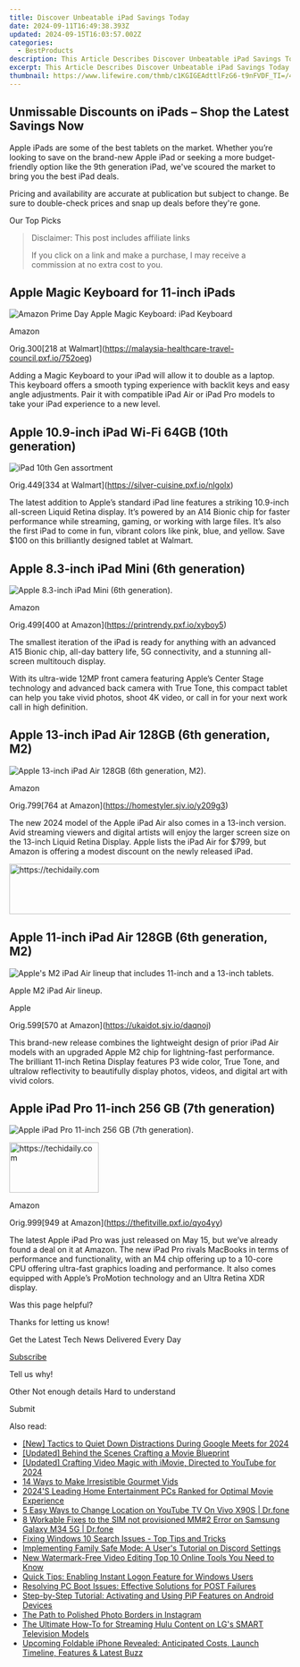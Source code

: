 ```yaml
---
title: Discover Unbeatable iPad Savings Today
date: 2024-09-11T16:49:38.393Z
updated: 2024-09-15T16:03:57.002Z
categories:
  - BestProducts
description: This Article Describes Discover Unbeatable iPad Savings Today
excerpt: This Article Describes Discover Unbeatable iPad Savings Today
thumbnail: https://www.lifewire.com/thmb/c1KGIGEAdttlFzG6-t9nFVDF_TI=/400x300/filters:no_upscale():max_bytes(150000):strip_icc():format(webp)/AppleiPadAir5thGeneration_Amazon-5c501c5102244e7da18e01892735ba9c.jpg
---
```


## Unmissable Discounts on iPads – Shop the Latest Savings Now

 Apple iPads are some of the best tablets on the market. Whether you’re looking to save on the brand-new Apple iPad or seeking a more budget-friendly option like the 9th generation iPad, we've scoured the market to bring you the best iPad deals.

 Pricing and availability are accurate at publication but subject to change. Be sure to double-check prices and snap up deals before they're gone.

 Our Top Picks

>  Disclaimer: This post includes affiliate links
>
>  If you click on a link and make a purchase, I may receive a commission at no extra cost to you.
>

## Apple Magic Keyboard for 11-inch iPads

![Amazon Prime Day Apple Magic Keyboard: iPad Keyboard](https://www.lifewire.com/thmb/MMwYQFOtrTyAAl1XOScQndJU3O0=/1500x0/filters:no_upscale():max_bytes(150000):strip_icc():format(webp)/apple-magic-keyboard-ipad-keyboard-a0edc0d29609480b849b3e9c98cdf7d8.jpg)

Amazon

 Orig.$300 [$218 at Walmart](https://malaysia-healthcare-travel-council.pxf.io/752oeg)

 Adding a Magic Keyboard to your iPad will allow it to double as a laptop. This keyboard offers a smooth typing experience with backlit keys and easy angle adjustments. Pair it with compatible iPad Air or iPad Pro models to take your iPad experience to a new level.

## Apple 10.9-inch iPad Wi-Fi 64GB (10th generation)

![iPad 10th Gen assortment](https://www.lifewire.com/thmb/j5HVor97TNoHyGIU6e2SbQ1Vx5M=/1500x0/filters:no_upscale():max_bytes(150000):strip_icc():format(webp)/Apple-iPad-10th-gen-hero-221018_Full-Bleed-Image.jpg.large_2x-a946dfe9f391474aa5ede017b201a77a.jpg)

 Orig.$449 [$334 at Walmart](https://silver-cuisine.pxf.io/nlgolx)

 The latest addition to Apple’s standard iPad line features a striking 10.9-inch all-screen Liquid Retina display. It’s powered by an A14 Bionic chip for faster performance while streaming, gaming, or working with large files. It’s also the first iPad to come in fun, vibrant colors like pink, blue, and yellow. Save $100 on this brilliantly designed tablet at Walmart.

## Apple 8.3-inch iPad Mini (6th generation)

![Apple 8.3-inch iPad Mini (6th generation).](https://www.lifewire.com/thmb/gEOwleIGnEHyzzUKvxKR8ewIfww=/1500x0/filters:no_upscale():max_bytes(150000):strip_icc():format(webp)/AppleiPadMini6thGen_Amazon-f0fade1a801d4db88892029047ce1a65.jpg)

Amazon

 Orig.$499 [$400 at Amazon](https://printrendy.pxf.io/xyboy5)

 The smallest iteration of the iPad is ready for anything with an advanced A15 Bionic chip, all-day battery life, 5G connectivity, and a stunning all-screen multitouch display.

 With its ultra-wide 12MP front camera featuring Apple’s Center Stage technology and advanced back camera with True Tone, this compact tablet can help you take vivid photos, shoot 4K video, or call in for your next work call in high definition.

## Apple 13-inch iPad Air 128GB (6th generation, M2)

![Apple 13-inch iPad Air 128GB (6th generation, M2).](https://www.lifewire.com/thmb/zvpKOo0dN5kmU5DH9YUwVneCq2c=/1500x0/filters:no_upscale():max_bytes(150000):strip_icc():format(webp)/AppleAirM213inch_Amazon-89f4eaf2797441ca99b17d00b54383ec.jpg)

Amazon

 Orig.$799 [$764 at Amazon](https://homestyler.sjv.io/y209g3)

 The new 2024 model of the Apple iPad Air also comes in a 13-inch version. Avid streaming viewers and digital artists will enjoy the larger screen size on the 13-inch Liquid Retina Display. Apple lists the iPad Air for $799, but Amazon is offering a modest discount on the newly released iPad.

<!-- affiliate ads begin -->
<a href="https://bluettius.sjv.io/c/5597632/2139123/17108" target="_top" id="2139123">
  <img src="//a.impactradius-go.com/display-ad/17108-2139123" border="0" alt="https://techidaily.com" width="728" height="90"/>
</a>
<img height="0" width="0" src="https://bluettius.sjv.io/i/5597632/2139123/17108" style="position:absolute;visibility:hidden;" border="0" />
<!-- affiliate ads end -->

## Apple 11-inch iPad Air 128GB (6th generation, M2)

![Apple's M2 iPad Air lineup that includes 11-inch and a 13-inch tablets. ](https://www.lifewire.com/thmb/XEgDyn871WoFniVHQSfqADzQ040=/1500x0/filters:no_upscale():max_bytes(150000):strip_icc():format(webp)/Apple-iPad-Air-11-inch-and-13-inch-240507-c83a5226fccb47629f8cb4805ffcd0ac.jpg)

 Apple M2 iPad Air lineup.

Apple

 Orig.$599 [$570 at Amazon](https://ukaidot.sjv.io/daqnoj)

 This brand-new release combines the lightweight design of prior iPad Air models with an upgraded Apple M2 chip for lightning-fast performance. The brilliant 11-inch Retina Display features P3 wide color, True Tone, and ultralow reflectivity to beautifully display photos, videos, and digital art with vivid colors.

## Apple iPad Pro 11-inch 256 GB (7th generation)

![Apple iPad Pro 11-inch 256 GB (7th generation).](https://www.lifewire.com/thmb/c2HKPdYEPh8_z26astI5UYbSVio=/1500x0/filters:no_upscale():max_bytes(150000):strip_icc():format(webp)/AppleiPadPro7thGen_Amazon-853ed0079e074539ad2071d02aa1ec1c.jpg)

<!-- affiliate ads begin -->
<a href="https://aligracehair.sjv.io/c/5597632/2115912/19272" target="_top" id="2115912">
  <img src="//a.impactradius-go.com/display-ad/19272-2115912" border="0" alt="https://techidaily.com" width="160" height="90"/>
</a>
<img height="0" width="0" src="https://aligracehair.sjv.io/i/5597632/2115912/19272" style="position:absolute;visibility:hidden;" border="0" />
<!-- affiliate ads end -->

Amazon

 Orig.$999 [$949 at Amazon](https://thefitville.pxf.io/qyo4yy)

 The latest Apple iPad Pro was just released on May 15, but we’ve already found a deal on it at Amazon. The new iPad Pro rivals MacBooks in terms of performance and functionality, with an M4 chip offering up to a 10-core CPU offering ultra-fast graphics loading and performance. It also comes equipped with Apple’s ProMotion technology and an Ultra Retina XDR display.

Was this page helpful?

Thanks for letting us know!

 Get the Latest Tech News Delivered Every Day

[Subscribe](https://www.lifewire.com/#)

Tell us why!

 Other  Not enough details  Hard to understand

 Submit

<ins class="adsbygoogle"
     style="display:block"
     data-ad-format="autorelaxed"
     data-ad-client="ca-pub-7571918770474297"
     data-ad-slot="1223367746"></ins>

<ins class="adsbygoogle"
     style="display:block"
     data-ad-client="ca-pub-7571918770474297"
     data-ad-slot="8358498916"
     data-ad-format="auto"
     data-full-width-responsive="true"></ins>

<span class="atpl-alsoreadstyle">Also read:</span>
<div><ul>
<li><a href="https://screen-recording.techidaily.com/new-tactics-to-quiet-down-distractions-during-google-meets-for-2024/"><u>[New] Tactics to Quiet Down Distractions During Google Meets for 2024</u></a></li>
<li><a href="https://extra-information.techidaily.com/updated-behind-the-scenes-crafting-a-movie-blueprint/"><u>[Updated] Behind the Scenes Crafting a Movie Blueprint</u></a></li>
<li><a href="https://youtube-docs.techidaily.com/ed-crafting-video-magic-with-imovie-directed-to-youtube-for-2024/"><u>[Updated] Crafting Video Magic with iMovie, Directed to YouTube for 2024</u></a></li>
<li><a href="https://extra-lessons.techidaily.com/14-ways-to-make-irresistible-gourmet-vids/"><u>14 Ways to Make Irresistible Gourmet Vids</u></a></li>
<li><a href="https://buynow-info.techidaily.com/2024s-leading-home-entertainment-pcs-ranked-for-optimal-movie-experience/"><u>2024'S Leading Home Entertainment PCs Ranked for Optimal Movie Experience</u></a></li>
<li><a href="https://location-fake.techidaily.com/5-easy-ways-to-change-location-on-youtube-tv-on-vivo-x90s-drfone-by-drfone-virtual-android/"><u>5 Easy Ways to Change Location on YouTube TV On Vivo X90S | Dr.fone</u></a></li>
<li><a href="https://howto.techidaily.com/8-workable-fixes-to-the-sim-not-provisioned-mm2-error-on-samsung-galaxy-m34-5g-drfone-by-drfone-fix-android-problems-fix-android-problems/"><u>8 Workable Fixes to the SIM not provisioned MM#2 Error on Samsung Galaxy M34 5G | Dr.fone</u></a></li>
<li><a href="https://tech-renaissance.techidaily.com/fixing-windows-10-search-issues-top-tips-and-tricks/"><u>Fixing Windows 10 Search Issues - Top Tips and Tricks</u></a></li>
<li><a href="https://tech-renaissance.techidaily.com/implementing-family-safe-mode-a-users-tutorial-on-discord-settings/"><u>Implementing Family Safe Mode: A User's Tutorial on Discord Settings</u></a></li>
<li><a href="https://ai-video-apps.techidaily.com/new-watermark-free-video-editing-top-10-online-tools-you-need-to-know/"><u>New Watermark-Free Video Editing Top 10 Online Tools You Need to Know</u></a></li>
<li><a href="https://tech-renaissance.techidaily.com/quick-tips-enabling-instant-logon-feature-for-windows-users/"><u>Quick Tips: Enabling Instant Logon Feature for Windows Users</u></a></li>
<li><a href="https://tech-renaissance.techidaily.com/resolving-pc-boot-issues-effective-solutions-for-post-failures/"><u>Resolving PC Boot Issues: Effective Solutions for POST Failures</u></a></li>
<li><a href="https://tech-renaissance.techidaily.com/step-by-step-tutorial-activating-and-using-pip-features-on-android-devices/"><u>Step-by-Step Tutorial: Activating and Using PiP Features on Android Devices</u></a></li>
<li><a href="https://instagram-clips.techidaily.com/the-path-to-polished-photo-borders-in-instagram/"><u>The Path to Polished Photo Borders in Instagram</u></a></li>
<li><a href="https://tech-renaissance.techidaily.com/the-ultimate-how-to-for-streaming-hulu-content-on-lgs-smart-television-models/"><u>The Ultimate How-To for Streaming Hulu Content on LG's SMART Television Models</u></a></li>
<li><a href="https://tech-renaissance.techidaily.com/upcoming-foldable-iphone-revealed-anticipated-costs-launch-timeline-features-and-latest-buzz/"><u>Upcoming Foldable iPhone Revealed: Anticipated Costs, Launch Timeline, Features & Latest Buzz</u></a></li>
</ul></div>

